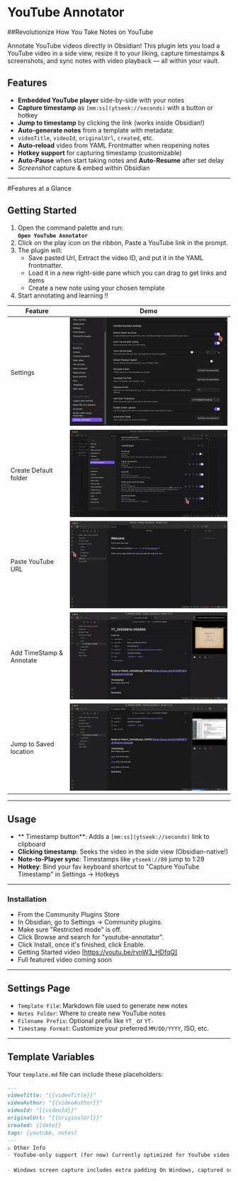 # YouTube Annotator
##Revolutionize How You Take Notes on YouTube

Annotate YouTube videos directly in Obsidian! This plugin lets you load a YouTube video in a side view, resize it to your liking, capture timestamps & screenshots, and sync notes with video playback — all within your vault.

## Features

- **Embedded YouTube player** side-by-side with your notes
-  **Capture timestamp** as `[mm:ss](ytseek://seconds)` with a button or hotkey
-  **Jump to timestamp** by clicking the link (works inside Obsidian!)
-  **Auto-generate notes** from a template with metadata:
  - `videoTitle`, `videoId`, `originalUrl`, `created`, etc.
-  **Auto-reload** video from YAML Frontmatter when reopening notes
-  **Hotkey support** for capturing timestamp (customizable)
- **Auto-Pause** when start taking notes and **Auto-Resume** after set delay
-  *Screenshot* capture & embed within Obsidian

---
#Features at a Glance
## Getting Started

1. Open the command palette and run:  
   **`Open YouTube Annotator`**
2. Click on the play icon on the ribbon,  Paste a YouTube link in the prompt.
3. The plugin will:
	- Save pasted Url, Extract the video ID, and put it in the YAML frontmatter. 
	- Load it in a new right-side pane which you can drag to get links and items
	- Create a new note using your chosen template
4. Start annotating and learning !!


| Feature | Demo |
|---------|------|
|Settings | ![](src/utils/assets/demo_settings.gif)|
|Create Default folder | ![](src/utils/assets/Demo_Default_Folders.gif)|
|Paste YouTube URL | ![](src/utils/assets/Demo_paste_YouTubeURL.gif)|
| Add TimeStamp & Annotate | ![](src/utils/assets/Demo_capture_timestamp.gif)|
|Jump to Saved location | ![](src/utils/assets/Demo_2savedLocation.gif)|

---

## Usage

- ** Timestamp button**: Adds a `[mm:ss](ytseek://seconds)` link to clipboard
- **Clicking timestamp**: Seeks the video in the side view (Obsidian-native!)
- **Note-to-Player sync**: Timestamps like `ytseek://89` jump to 1:29
- **Hotkey**: Bind your fav keyboard shortcut to "Capture YouTube Timestamp" in Settings → Hotkeys

---

### Installation
- From the Community Plugins Store
- In Obsidian, go to Settings -> Community plugins.
- Make sure "Restricted mode" is off.
 - Click Browse and search for "youtube-annotator".
- Click Install, once it's finished, click Enable.
- Getting Started video [https://youtu.be/rvnW3_HDfqQ]
- Full featured video coming soon

---
##  Settings Page

- `Template File`: Markdown file used to generate new notes
- `Notes Folder`: Where to create new YouTube notes
- `Filename Prefix`: Optional prefix like `YT_` or `YT-`
- `Timestamp Format`: Customize your preferred `MM/DD/YYYY`, ISO, etc.

---

## Template Variables

Your `template.md` file can include these placeholders:

```markdown
---
videoTitle: "{{videoTitle}}"
videoAuthor: "{{videoAuthor}}"
videoId: "{{videoId}}"
originalUrl: "{{originalUrl}}"
created: {{date}}
tags: [youtube, notes]
---
⚠️ Other Info
- YouTube-only support (for now) Currently optimized for YouTube video links. Support for other platforms (e.g., Vimeo, Loom) is planned in future updates.

- Windows screen capture includes extra padding On Windows, captured screenshots may include a slightly larger area than the selected region. This is due to platform-level rendering quirks. We're exploring tighter bounding fixes.